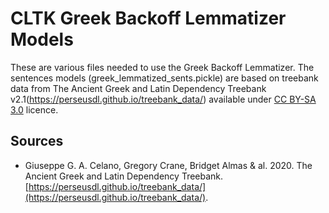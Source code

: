 # CLTK Greek Backoff Lemmatizer Models

These are various files needed to use the Greek Backoff Lemmatizer. The sentences models (greek_lemmatized_sents.pickle) are based on treebank data from The Ancient Greek and Latin Dependency Treebank v2.1(https://perseusdl.github.io/treebank_data/) available under [CC BY-SA 3.0](https://creativecommons.org/licenses/by-sa/3.0/us/) licence.

## Sources
- Giuseppe G. A. Celano, Gregory Crane, Bridget Almas & al. 2020. The Ancient Greek and Latin Dependency Treebank. [https://perseusdl.github.io/treebank_data/](https://perseusdl.github.io/treebank_data/).
